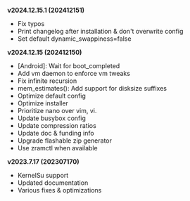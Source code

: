 **v2024.12.15.1 (202412151)**
- Fix typos
- Print changelog after installation & don't overwrite config
- Set default dynamic_swappiness=false

**v2024.12.15 (202412150)**
- [Android]: Wait for boot_completed
- Add vm daemon to enforce vm tweaks
- Fix infinite recursion
- mem_estimates(): Add support for disksize suffixes
- Optimize default config
- Optimize installer
- Prioritize nano over vim, vi.
- Update busybox config
- Update compression ratios
- Update doc & funding info
- Upgrade flashable zip generator
- Use zramctl when available

**v2023.7.17 (202307170)**
- KernelSu support
- Updated documentation
- Various fixes & optimizations
